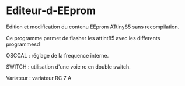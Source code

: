 # Editeur-d-EEprom
Edition et modification du contenu EEprom ATtiny85 sans recompilation.

Ce programme permet de flasher les attint85 avec les differents programmesd

OSCCAL : réglage de la frequence interne.

SWITCH : utilisation d'une voie rc en double switch.

Variateur : variateur RC 7 A
